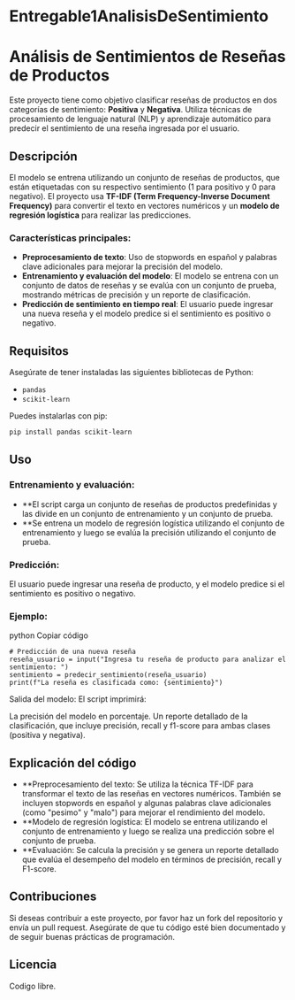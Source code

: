 # Entregable1AnalisisDeSentimiento

# Análisis de Sentimientos de Reseñas de Productos

Este proyecto tiene como objetivo clasificar reseñas de productos en dos categorías de sentimiento: **Positiva** y **Negativa**. Utiliza técnicas de procesamiento de lenguaje natural (NLP) y aprendizaje automático para predecir el sentimiento de una reseña ingresada por el usuario.

## Descripción

El modelo se entrena utilizando un conjunto de reseñas de productos, que están etiquetadas con su respectivo sentimiento (1 para positivo y 0 para negativo). El proyecto usa **TF-IDF (Term Frequency-Inverse Document Frequency)** para convertir el texto en vectores numéricos y un **modelo de regresión logística** para realizar las predicciones.

### Características principales:
- **Preprocesamiento de texto**: Uso de stopwords en español y palabras clave adicionales para mejorar la precisión del modelo.
- **Entrenamiento y evaluación del modelo**: El modelo se entrena con un conjunto de datos de reseñas y se evalúa con un conjunto de prueba, mostrando métricas de precisión y un reporte de clasificación.
- **Predicción de sentimiento en tiempo real**: El usuario puede ingresar una nueva reseña y el modelo predice si el sentimiento es positivo o negativo.

## Requisitos

Asegúrate de tener instaladas las siguientes bibliotecas de Python:

- `pandas`
- `scikit-learn`

Puedes instalarlas con pip:

```bash
pip install pandas scikit-learn

```
## Uso
### Entrenamiento y evaluación:
- **El script carga un conjunto de reseñas de productos predefinidas y las divide en un conjunto de entrenamiento y un conjunto de prueba.
- **Se entrena un modelo de regresión logística utilizando el conjunto de entrenamiento y luego se evalúa la precisión utilizando el conjunto de prueba.
### Predicción:
El usuario puede ingresar una reseña de producto, y el modelo predice si el sentimiento es positivo o negativo.

### Ejemplo:
python
Copiar código
```
# Predicción de una nueva reseña
reseña_usuario = input("Ingresa tu reseña de producto para analizar el sentimiento: ")
sentimiento = predecir_sentimiento(reseña_usuario)
print(f"La reseña es clasificada como: {sentimiento}")
```
Salida del modelo:
El script imprimirá:

La precisión del modelo en porcentaje.
Un reporte detallado de la clasificación, que incluye precisión, recall y f1-score para ambas clases (positiva y negativa).

## Explicación del código
- **Preprocesamiento del texto:
    Se utiliza la técnica TF-IDF para transformar el texto de las reseñas en vectores numéricos. También se incluyen stopwords en español y algunas palabras clave adicionales (como           "pesimo" y "malo") para mejorar el rendimiento del modelo.
- **Modelo de regresión logística:
    El modelo se entrena utilizando el conjunto de entrenamiento y luego se realiza una predicción sobre el conjunto de prueba.
- **Evaluación:
    Se calcula la precisión y se genera un reporte detallado que evalúa el desempeño del modelo en términos de precisión, recall y F1-score.

## Contribuciones
Si deseas contribuir a este proyecto, por favor haz un fork del repositorio y envía un pull request. Asegúrate de que tu código esté bien documentado y de seguir buenas prácticas de programación.

## Licencia
Codigo libre.
